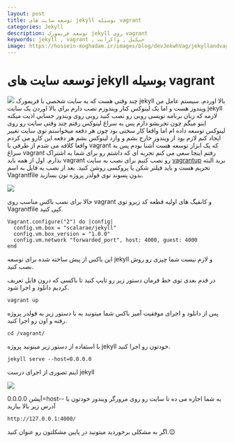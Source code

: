 ```yaml
---
layout: post
title: توسعه سایت های jekyll بوسیله vagrant
categories: Jekyll
description: توسعه فریمورک jekyll روی vagrant
keywords: jekyll , vagrant , جیکیل , واکرانت
image: https://hossein-moghadam.ir/images/blog/devJekwhVag/jekyllandvagrant.jpg
---
```

# توسعه سایت های jekyll بوسیله vagrant
![](https://hossein-moghadam.ir/images/blog/devJekwhVag/jekyllandvagrant.jpg)
چند وقتی هست که یه سایت شخصی با فریمورک jekyll بالا اوردم. سیستم عامل من ویندوز هست و اما یک لینوکس کنار ویندوزم نصب دارم برای بالا اوردن یک سایت jekyll لازمه که زبان برنامه نویسی روبی رو نصب کنید روبی روی ویندوز حسابی اذیت میکنه اینو میگم چون تجربشو دارم پس به سراغ لینوکس رفتم چند وقتی سایت رو روی لینوکس توسعه داده ام اما واقعا کار سختی بود چون هر دفعه میخواستم توی سایت تغییر ایجاد کنم لازم بود از ویندوز خارج بشم و وارد لینوکس بشم هر دفعه این کارو می کردم واقعا کلافه می شدم از طرفی با vagrant که یک ابزار توسعه هست آشنا بودم پس به سراغ vagrant رفتم اینجا سعی می کنم تجربه ای که داشتم رو برای شما به اشتراک بذارم.
اول از همه باید vagrant رو نصب کنیم برای نصب به سایت [vagrantup](https://www.vagrantup.com/)  برید البته تحریم هست و باید فیلتر شکن  یا پروکسی روشن کنید. بعد از نصب یه فایل به اسم Vagrantfile بدون پسوند توی فولدر پروژه تون بسازید.

![](https://hossein-moghadam.ir/images/blog/devJekwhVag/vagrantfile.jpg)

حالا برای نصب باکس مناسب روی vagrant  و کانفیگ های اولیه قطعه کد زیرو توی Vagrantfile کپی کنید.

```shell
Vagrant.configure("2") do |config|
  config.vm.box = "scalarae/jekyll"
  config.vm.box_version = "1.0.0"
  config.vm.network "forwarded_port", host: 4000, guest: 4000
end
```

این باکس از پیش ساخته شده برای توسعه jekyll و لازم نیست شما چیزی رو روش نصب کنید.

در قدم بعدی توی خط فرمان دستور زیر رو تایپ کنید تا باکسی که درون فایل تعریف کردیم دانلود و اجرا شود.

```shell
vagrant up
```

پس از دانلود و اجرای موفقیت آمیز باکس شما میتونید به با دستور زیر به فولدر پروژه رفته و اون رو اجرا کنید.

```shell
cd /vagrant/
```
با استفاده از دستور زیر میتونید پروژه jekyll خودتون رو اجرا کنید.

```shell
jekyll serve --host=0.0.0.0 
```
اینم تصوری از اجرای درست jekyll

![](https://hossein-moghadam.ir/images/blog/devJekwhVag/success.jpg)

آپشن 0.0.0.0=host-- به شما اجازه می ده تا سایت رو روی مرورگر ویندوز خودتون با آدرس زیر  بالا بیارید
 
```
http://127.0.0.1:4000/
```

اگر به مشکلی برخوردید میتونید در پایین مشکلتون رو عنوان کنید.😉